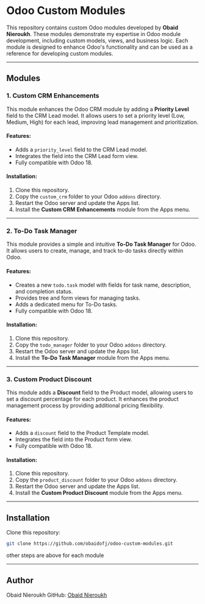 # Odoo Custom Modules 

This repository contains custom Odoo modules developed by **Obaid Nieroukh**. These modules demonstrate my expertise in Odoo module development, including custom models, views, and business logic. Each module is designed to enhance Odoo's functionality and can be used as a reference for developing custom modules.

---

## Modules

### 1. **Custom CRM Enhancements**
This module enhances the Odoo CRM module by adding a **Priority Level** field to the CRM Lead model. It allows users to set a priority level (Low, Medium, High) for each lead, improving lead management and prioritization.

#### Features:
- Adds a `priority_level` field to the CRM Lead model.
- Integrates the field into the CRM Lead form view.
- Fully compatible with Odoo 18.

#### Installation:
1. Clone this repository.
2. Copy the `custom_crm` folder to your Odoo `addons` directory.
3. Restart the Odoo server and update the Apps list.
4. Install the **Custom CRM Enhancements** module from the Apps menu.

---

### 2. **To-Do Task Manager**
This module provides a simple and intuitive **To-Do Task Manager** for Odoo. It allows users to create, manage, and track to-do tasks directly within Odoo.

#### Features:
- Creates a new `todo.task` model with fields for task name, description, and completion status.
- Provides tree and form views for managing tasks.
- Adds a dedicated menu for To-Do tasks.
- Fully compatible with Odoo 18.

#### Installation:
1. Clone this repository.
2. Copy the `todo_manager` folder to your Odoo `addons` directory.
3. Restart the Odoo server and update the Apps list.
4. Install the **To-Do Task Manager** module from the Apps menu.

---

### 3. **Custom Product Discount**
This module adds a **Discount** field to the Product model, allowing users to set a discount percentage for each product. It enhances the product management process by providing additional pricing flexibility.

#### Features:
- Adds a `discount` field to the Product Template model.
- Integrates the field into the Product form view.
- Fully compatible with Odoo 18.

#### Installation:
1. Clone this repository.
2. Copy the `product_discount` folder to your Odoo `addons` directory.
3. Restart the Odoo server and update the Apps list.
4. Install the **Custom Product Discount** module from the Apps menu.

---


## Installation
Clone this repository:
   ```bash
   git clone https://github.com/obaidofj/odoo-custom-modules.git
   ```
other steps are above for each module

---

## Author

Obaid Nieroukh
    GitHub: [Obaid Nieroukh](https://github.com/obaidofj)
